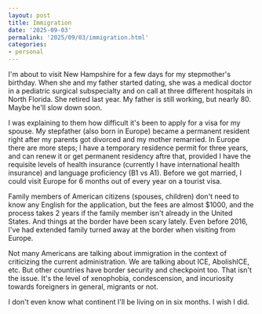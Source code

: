```yaml
---
layout: post
title: Immigration
date: '2025-09-03'
permalink: '2025/09/03/immigration.html'
categories:
- personal
---
```

I'm about to visit New Hampshire for a few days for my stepmother's birthday. When she and my father started dating, she was a medical doctor in a pediatric surgical subspecialty and on call at three different hospitals in North Florida. She retired last year. My father is still working, but nearly 80. Maybe he'll slow down soon.

I was explaining to them how difficult it's been to apply for a visa for my spouse. My stepfather (also born in Europe) became a permanent resident right after my parents got divorced and my mother remarried. In Europe there are more steps; I have a temporary residence permit for three years, and can renew it or get permanent residency aftre that, provided I have the requisite levels of health insurance (currently I have international health insurance) and language proficiency (B1 vs A1). Before we got married, I could visit Europe for 6 months out of every year on a tourist visa.

Family members of American citizens (spouses, children) don't need to know any English for the application, but the fees are almost $1000, and the process takes 2 years if the family member isn't already in the United States. And things at the border have been scary lately. Even before 2016, I've had extended family turned away at the border when visiting from Europe.

Not many Americans are talking about immigration in the context of criticizing the current administration. We are talking about ICE, AbolishICE, etc. But other countries have border security and checkpoint too. That isn't the issue. It's the level of xenophobia, condescension, and incuriosity towards foreigners in general, migrants or not.

I don't even know what continent I'll be living on in six months. I wish I did.
